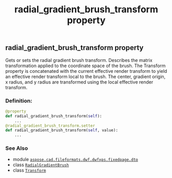 ﻿---
title: radial_gradient_brush_transform property
second_title: Aspose.CAD for Python via .NET API References
description: 
type: docs
weight: 90
url: /python-net/aspose.cad.fileformats.dwf.dwfxps.fixedpage.dto/radialgradientbrush/radial_gradient_brush_transform/
is_root: false
---

## radial_gradient_brush_transform property


Gets or sets the radial gradient brush transform.
Describes the matrix transformation applied to the coordinate space of the brush.
The Transform property is concatenated with the current effective render transform
to yield an effective render transform local to the brush. The center, gradient origin,
x radius, and y radius are transformed using the local effective render transform.
### Definition:
```python
@property
def radial_gradient_brush_transform(self):
    ...
@radial_gradient_brush_transform.setter
def radial_gradient_brush_transform(self, value):
    ...
```

### See Also
* module [`aspose.cad.fileformats.dwf.dwfxps.fixedpage.dto`](../../)
* class [`RadialGradientBrush`](/cad/python-net/aspose.cad.fileformats.dwf.dwfxps.fixedpage.dto/radialgradientbrush)
* class [`Transform`](/cad/python-net/aspose.cad.fileformats.dwf.dwfxps.fixedpage.dto/transform)
